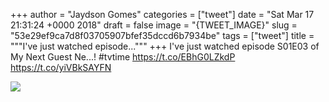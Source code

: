 
+++
author = "Jaydson Gomes"
categories = ["tweet"]
date = "Sat Mar 17 21:31:24 +0000 2018"
draft = false
image = "{TWEET_IMAGE}"
slug = "53e29ef9ca7d8f03705907bfef35dccd6b7934be"
tags = ["tweet"]
title = """I've just watched episode..."""
+++
I've just watched episode S01E03 of My Next Guest Ne...! #tvtime https://t.co/EBhG0LZkdP https://t.co/yiVBkSAYFN

![](/images/tweet-media/975122453256077313-DYhUs6bW4AAeh9I.jpg)